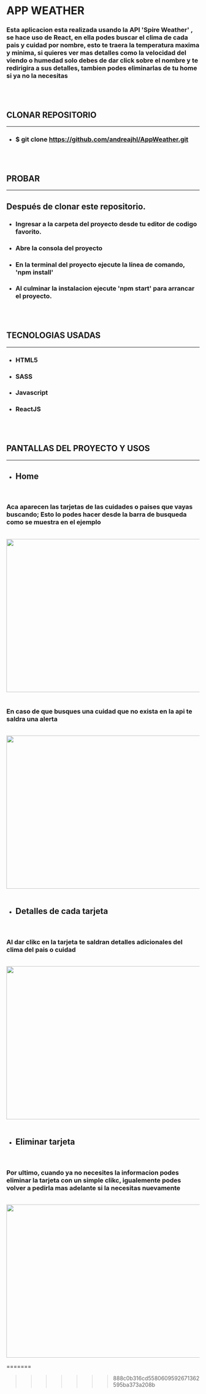 
# APP WEATHER

### Esta aplicacion esta realizada usando la API 'Spire Weather' ,  se hace uso de React, en ella podes buscar el clima de cada pais y cuidad por nombre, esto te traera la temperatura maxima y minima, si quieres ver mas detalles como la velocidad del viendo o humedad solo debes de dar click sobre el nombre y te redirigira a sus detalles, tambien podes eliminarlas de tu home si ya no la necesitas
<br>
<br>

## CLONAR REPOSITORIO
<hr>

* ### $ git clone https://github.com/andreajhl/AppWeather.git
<br>
<br>

## PROBAR
<hr>

## Después de clonar este repositorio.

* ### Ingresar a la carpeta del proyecto desde tu editor de codigo favorito.
* ### Abre la consola del proyecto
* ### En la terminal del proyecto ejecute la línea de comando, 'npm install'
* ### Al culminar la instalacion ejecute 'npm start' para arrancar el proyecto.
<br>
<br>

## TECNOLOGIAS USADAS
<hr>

* ### HTML5
* ### SASS
* ### Javascript
* ### ReactJS
<br>
<br>



## PANTALLAS DEL PROYECTO Y USOS
<hr>

* ## Home
<br>

### Aca aparecen las tarjetas de las cuidades o paises que vayas buscando; Esto lo podes hacer desde la barra de busqueda como se muestra en el ejemplo
<br>

<img src="/home/andrea/Documentos/AppWeather/gifReatme/searchappweather ‐ Made with Clipchamp.gif" width="800" height="400" />
<br>
<br>


### En caso de que busques una cuidad que no exista en la api te saldra una alerta
<br>

<img src="/home/andrea/Documentos/AppWeather/gifReatme/errorappweather ‐ Made with Clipchamp (1).gif" width="800" height="400" />
<br>
<br>


* ## Detalles de cada tarjeta
<br>

### Al dar clikc en la tarjeta te saldran detalles adicionales del clima del pais o cuidad
<br>

<img src="/home/andrea/Documentos/AppWeather/gifReatme/detallesappweather ‐ Made with Clipchamp.gif" width="800" height="400" />
<br>
<br>


* ## Eliminar tarjeta
<br>

### Por ultimo, cuando ya no necesites la informacion podes eliminar la tarjeta con un simple clikc, igualemente podes volver a pedirla mas adelante si la necesitas nuevamente 
<br>

<img src="/home/andrea/Documentos/AppWeather/gifReatme/deleteappweather ‐ Made with Clipchamp.gif" width="800" height="400" />







=======
>>>>>>> 888c0b316cd5580609592671362595ba373a208b

